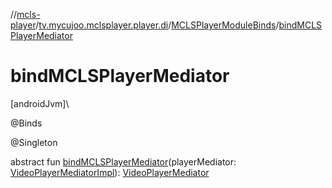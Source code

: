 //[mcls-player](../../../index.md)/[tv.mycujoo.mclsplayer.player.di](../index.md)/[MCLSPlayerModuleBinds](index.md)/[bindMCLSPlayerMediator](bind-m-c-l-s-player-mediator.md)

# bindMCLSPlayerMediator

[androidJvm]\

@Binds

@Singleton

abstract fun [bindMCLSPlayerMediator](bind-m-c-l-s-player-mediator.md)(playerMediator: [VideoPlayerMediatorImpl](../../tv.mycujoo.mclsplayer.player.mediator/-video-player-mediator-impl/index.md)): [VideoPlayerMediator](../../tv.mycujoo.mclsplayer.player.mediator/-video-player-mediator/index.md)
